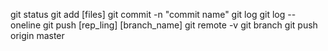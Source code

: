 git status
git add [files]
git commit -n "commit name"
git log
git log --oneline
git push [rep_ling] [branch_name]
git remote -v
git branch
git push origin master

